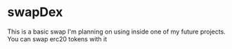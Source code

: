 # swapDex
This is a basic swap I'm planning on using inside one of my future projects. You can swap erc20 tokens with it
